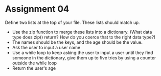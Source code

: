 # Assignment 04

Define two lists at the top of your file. These lists should match up.
* Use the zip function to merge these lists into a dictionary. (What data type does zip() return? How do you coerce that to the right data type?)
* The names should be the keys, and the age should be the value. 
* Ask the user to input a user name
* Use a while loop to keep asking the user to input a user until they find someone in the dictionary, give them up to five tries by using a counter outside the while loop
* Return the user's age

